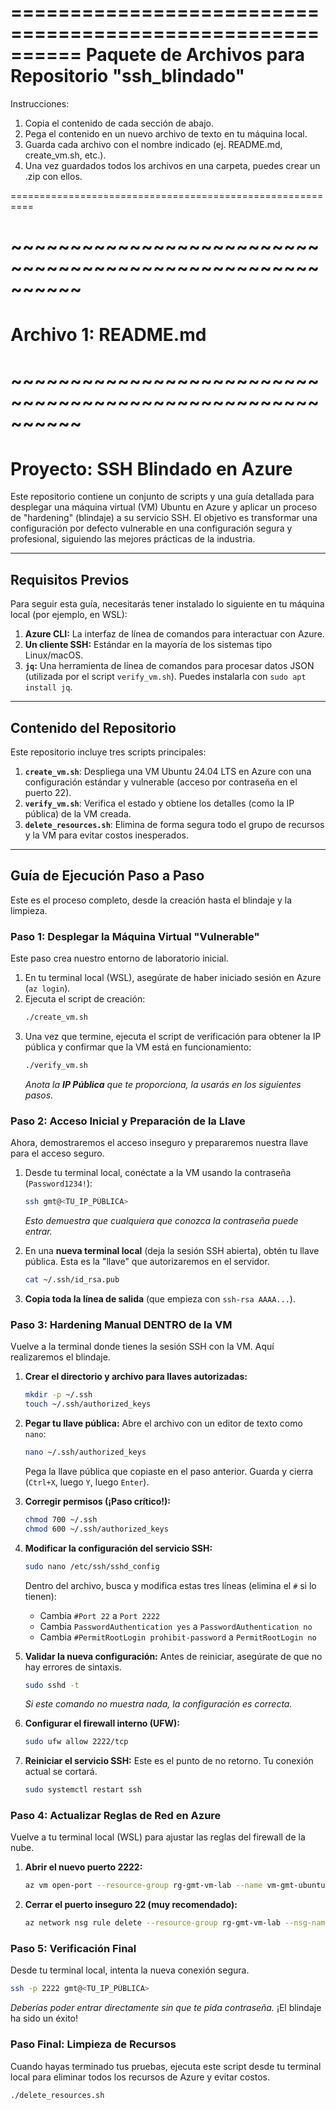 ==========================================================
     Paquete de Archivos para Repositorio "ssh_blindado"
==========================================================

Instrucciones:
1. Copia el contenido de cada sección de abajo.
2. Pega el contenido en un nuevo archivo de texto en tu máquina local.
3. Guarda cada archivo con el nombre indicado (ej. README.md, create_vm.sh, etc.).
4. Una vez guardados todos los archivos en una carpeta, puedes crear un .zip con ellos.

==========================================================

# ~~~~~~~~~~~~~~~~~~~~~~~~~~~~~~~~~~~~~~~~~~~~~~~~~~~~~~~~~~
# Archivo 1: README.md
# ~~~~~~~~~~~~~~~~~~~~~~~~~~~~~~~~~~~~~~~~~~~~~~~~~~~~~~~~~~

# Proyecto: SSH Blindado en Azure

Este repositorio contiene un conjunto de scripts y una guía detallada para desplegar una máquina virtual (VM) Ubuntu en Azure y aplicar un proceso de "hardening" (blindaje) a su servicio SSH. El objetivo es transformar una configuración por defecto vulnerable en una configuración segura y profesional, siguiendo las mejores prácticas de la industria.

---

## Requisitos Previos

Para seguir esta guía, necesitarás tener instalado lo siguiente en tu máquina local (por ejemplo, en WSL):

1.  **Azure CLI:** La interfaz de línea de comandos para interactuar con Azure.
2.  **Un cliente SSH:** Estándar en la mayoría de los sistemas tipo Linux/macOS.
3.  **`jq`:** Una herramienta de línea de comandos para procesar datos JSON (utilizada por el script `verify_vm.sh`). Puedes instalarla con `sudo apt install jq`.

---

## Contenido del Repositorio

Este repositorio incluye tres scripts principales:

1.  **`create_vm.sh`**: Despliega una VM Ubuntu 24.04 LTS en Azure con una configuración estándar y vulnerable (acceso por contraseña en el puerto 22).
2.  **`verify_vm.sh`**: Verifica el estado y obtiene los detalles (como la IP pública) de la VM creada.
3.  **`delete_resources.sh`**: Elimina de forma segura todo el grupo de recursos y la VM para evitar costos inesperados.

---

## Guía de Ejecución Paso a Paso

Este es el proceso completo, desde la creación hasta el blindaje y la limpieza.

### **Paso 1: Desplegar la Máquina Virtual "Vulnerable"**

Este paso crea nuestro entorno de laboratorio inicial.

1.  En tu terminal local (WSL), asegúrate de haber iniciado sesión en Azure (`az login`).
2.  Ejecuta el script de creación:
    ```bash
    ./create_vm.sh
    ```
3.  Una vez que termine, ejecuta el script de verificación para obtener la IP pública y confirmar que la VM está en funcionamiento:
    ```bash
    ./verify_vm.sh
    ```
    *Anota la **IP Pública** que te proporciona, la usarás en los siguientes pasos.*

### **Paso 2: Acceso Inicial y Preparación de la Llave**

Ahora, demostraremos el acceso inseguro y prepararemos nuestra llave para el acceso seguro.

1.  Desde tu terminal local, conéctate a la VM usando la contraseña (`Password1234!`):
    ```bash
    ssh gmt@<TU_IP_PÚBLICA>
    ```
    *Esto demuestra que cualquiera que conozca la contraseña puede entrar.*

2.  En una **nueva terminal local** (deja la sesión SSH abierta), obtén tu llave pública. Esta es la "llave" que autorizaremos en el servidor.
    ```bash
    cat ~/.ssh/id_rsa.pub
    ```
3.  **Copia toda la línea de salida** (que empieza con `ssh-rsa AAAA...`).

### **Paso 3: Hardening Manual DENTRO de la VM**

Vuelve a la terminal donde tienes la sesión SSH con la VM. Aquí realizaremos el blindaje.

1.  **Crear el directorio y archivo para llaves autorizadas:**
    ```bash
    mkdir -p ~/.ssh
    touch ~/.ssh/authorized_keys
    ```
2.  **Pegar tu llave pública:** Abre el archivo con un editor de texto como `nano`:
    ```bash
    nano ~/.ssh/authorized_keys
    ```
    Pega la llave pública que copiaste en el paso anterior. Guarda y cierra (`Ctrl+X`, luego `Y`, luego `Enter`).

3.  **Corregir permisos (¡Paso crítico!):**
    ```bash
    chmod 700 ~/.ssh
    chmod 600 ~/.ssh/authorized_keys
    ```

4.  **Modificar la configuración del servicio SSH:**
    ```bash
    sudo nano /etc/ssh/sshd_config
    ```
    Dentro del archivo, busca y modifica estas tres líneas (elimina el `#` si lo tienen):
    * Cambia `#Port 22` a `Port 2222`
    * Cambia `PasswordAuthentication yes` a `PasswordAuthentication no`
    * Cambia `#PermitRootLogin prohibit-password` a `PermitRootLogin no`

5.  **Validar la nueva configuración:** Antes de reiniciar, asegúrate de que no hay errores de sintaxis.
    ```bash
    sudo sshd -t
    ```
    *Si este comando no muestra nada, la configuración es correcta.*

6.  **Configurar el firewall interno (UFW):**
    ```bash
    sudo ufw allow 2222/tcp
    ```

7.  **Reiniciar el servicio SSH:** Este es el punto de no retorno. Tu conexión actual se cortará.
    ```bash
    sudo systemctl restart ssh
    ```

### **Paso 4: Actualizar Reglas de Red en Azure**

Vuelve a tu terminal local (WSL) para ajustar las reglas del firewall de la nube.

1.  **Abrir el nuevo puerto 2222:**
    ```bash
    az vm open-port --resource-group rg-gmt-vm-lab --name vm-gmt-ubuntu --port 2222 --priority 900
    ```
2.  **Cerrar el puerto inseguro 22 (muy recomendado):**
    ```bash
    az network nsg rule delete --resource-group rg-gmt-vm-lab --nsg-name vm-gmt-ubuntuNSG --name default-allow-ssh
    ```

### **Paso 5: Verificación Final**

Desde tu terminal local, intenta la nueva conexión segura.
```bash
ssh -p 2222 gmt@<TU_IP_PÚBLICA>
```
*Deberías poder entrar directamente sin que te pida contraseña.* ¡El blindaje ha sido un éxito!

### **Paso Final: Limpieza de Recursos**

Cuando hayas terminado tus pruebas, ejecuta este script desde tu terminal local para eliminar todos los recursos de Azure y evitar costos.
```bash
./delete_resources.sh
```
